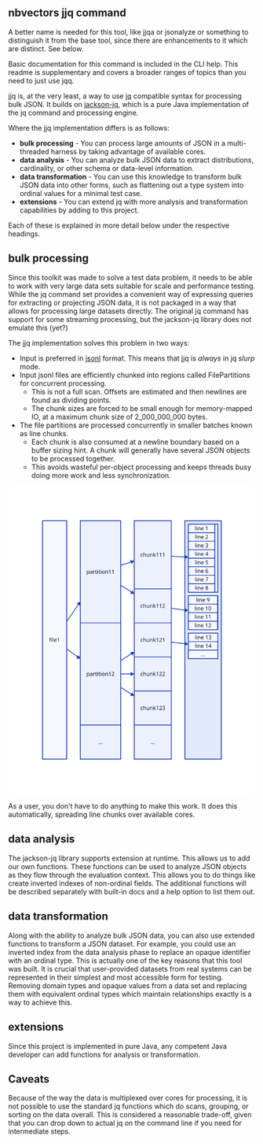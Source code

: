 ## nbvectors jjq command

A better name is needed for this tool, like jjqa or jsonalyze or something to distinguish it from
the base tool, since there are enhancements to it which are distinct. See below.

Basic documentation for this command is included in the CLI help. This readme is supplementary and
covers a broader ranges of topics than you need to just use jqq.

jjq is, at the very least, a way to use [jq](https://jqlang.org/) compatible syntax for processing
bulk JSON. It builds on [jackson-jq](https://github.com/eiiches/jackson-jq), which is a pure Java
implementation of the jq command and processing engine.

Where the jjq implementation differs is as follows:

- **bulk processing** - You can process large amounts of JSON in a multi-threaded harness by taking
  advantage of available cores.
- **data analysis** - You can analyze bulk JSON data to extract distributions, cardinality, or other
  schema or data-level information.
- **data transformation** - You can use this knowledge to transform bulk JSON data into other forms,
  such as flattening out a type system into ordinal values for a minimal test case.
- **extensions** - You can extend jq with more analysis and transformation capabilities by adding to
  this project.

Each of these is explained in more detail below under the respective headings.

## bulk processing

Since this toolkit was made to solve a test data problem, it needs to be able to work with very
large data sets suitable for scale and performance testing. While the jq command set provides a
convenient way of expressing queries for extracting or projecting JSON data, it is not packaged in a
way that allows for processing large datasets directly. The original jq command has support for some
streaming processing, but the jackson-jq library does not emulate this (yet?)

The jjq implementation solves this problem in two ways:

- Input is preferred in [jsonl](https://jsonlines.org/) format. This means that jjq is *always* in
  jq _slurp_ mode.
- Input jsonl files are efficiently chunked into regions called FilePartitions for concurrent
  processing.
  - This is not a full scan. Offsets are estimated and then newlines are found as dividing points.
  - The chunk sizes are forced to be small enough for memory-mapped IO, at a maximum chunk size of
    2_000_000_000 bytes.
- The file partitions are processed concurrently in smaller batches known as line chunks.
  - Each chunk is also consumed at a newline boundary based on a buffer sizing hint. A chunk will
    generally have several JSON objects to be processed together.
  - This avoids wasteful per-object processing and keeps threads busy doing more work and less
    synchronization.

![fileparts](fileparts.svg)

As a user, you don't have to do anything to make this work. It does this automatically, spreading
line chunks over available cores.

## data analysis

The jackson-jq library supports extension at runtime. This allows us to add our own functions. These
functions can be used to analyze JSON objects as they flow through the evaluation context. This
allows you to do things like create inverted indexes of non-ordinal fields. The additional functions
will be described separately with built-in docs and a help option to list them out.

## data transformation

Along with the ability to analyze bulk JSON data, you can also use extended functions to transform a
JSON dataset. For example, you could use an inverted index from the data analysis phase to replace
an opaque identifier with an ordinal type. This is actually one of the key reasons that this tool
was built. It is crucial that user-provided datasets from real systems can be represented in their
simplest and most accessible form for testing. Removing domain types and opaque values from a data
set and replacing them with equivalent ordinal types which maintain relationships exactly is a way
to achieve this.

## extensions

Since this project is implemented in pure Java, any competent Java developer can add functions for
analysis or transformation.

## Caveats

Because of the way the data is multiplexed over cores for processing, it is not possible to use the
standard jq functions which do scans, grouping, or sorting on the data overall. This is considered a
reasonable trade-off, given that you can drop down to actual jq on the command line if you need for
intermediate steps.





